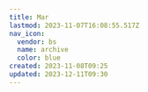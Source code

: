```yaml
---
title: Mar
lastmod: 2023-11-07T16:08:55.517Z
nav_icon:
  vendor: bs
  name: archive
  color: blue
created: 2023-11-08T09:25
updated: 2023-12-11T09:30
---
```

